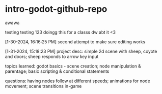 # intro-godot-github-repo
awawa

testing testing 123 doingg this for a classs dw abt it <3

[1-30-2024, 16:16:25 PM] second attempt to make sure editing works

[1-31-2024, 15:18:23 PM] project desc: simple 2d scene with sheep, coyote and doors; sheep responds to arrow key input

topics learned: godot basics - scene creation; node manipulation & parentage; basic scripting & conditional statements

questions: having nodes follow at different speeds; animations for node movement; scene transitions in-game